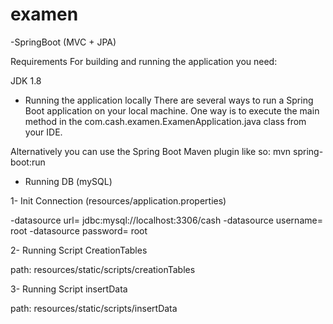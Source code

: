 # examen
-SpringBoot (MVC + JPA)

Requirements
For building and running the application you need:

JDK 1.8

* Running the application locally
There are several ways to run a Spring Boot application on your local machine. One way is to execute the main method in the 
com.cash.examen.ExamenApplication.java class from your IDE.

Alternatively you can use the Spring Boot Maven plugin like so: mvn spring-boot:run

* Running DB (mySQL)

1- Init Connection (resources/application.properties)

  -datasource url= jdbc:mysql://localhost:3306/cash
  -datasource username= root
  -datasource password= root

2- Running Script CreationTables
  
  path: resources/static/scripts/creationTables

3- Running Script insertData
  
  path: resources/static/scripts/insertData


